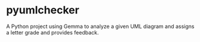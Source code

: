# pyumlchecker
A Python project using Gemma to analyze a given UML diagram and assigns a letter grade and provides feedback.
